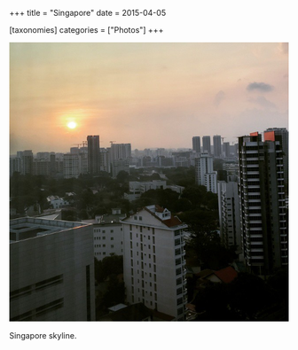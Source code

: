 +++
title = "Singapore"
date = 2015-04-05

[taxonomies]
categories = ["Photos"]
+++

![Singapore](singapore.jpeg)

Singapore skyline.
